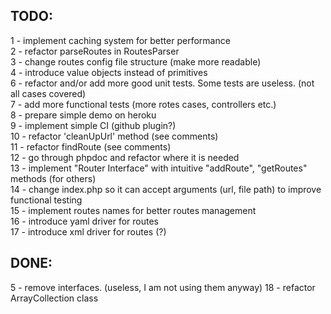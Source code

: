 ## TODO:
1 - implement caching system for better performance  
2 - refactor parseRoutes in RoutesParser  
3 - change routes config file structure (make more readable)  
4 - introduce value objects instead of primitives  
6 - refactor and/or add more good unit tests. Some tests are useless. (not all cases covered)  
7 - add more functional tests (more rotes cases, controllers etc.)  
8 - prepare simple demo on heroku  
9 - implement simple CI (github plugin?)  
10 - refactor 'cleanUpUrl' method (see comments)  
11 - refactor findRoute (see comments)  
12 - go through phpdoc and refactor where it is needed  
13 - implement "Router Interface" with intuitive "addRoute", "getRoutes" methods (for others)  
14 - change index.php so it can accept arguments (url, file path) to improve functional testing  
15 - implement routes names for better routes management  
16 - introduce yaml driver for routes   
17 - introduce xml driver for routes (?)    

## DONE:
5 - remove interfaces. (useless, I am not using them anyway) 
18 - refactor ArrayCollection class